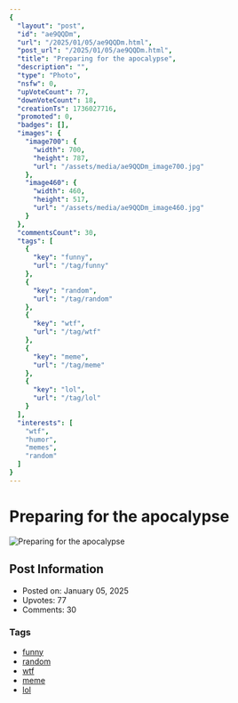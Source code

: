 ```yaml
---
{
  "layout": "post",
  "id": "ae9QQDm",
  "url": "/2025/01/05/ae9QQDm.html",
  "post_url": "/2025/01/05/ae9QQDm.html",
  "title": "Preparing for the apocalypse",
  "description": "",
  "type": "Photo",
  "nsfw": 0,
  "upVoteCount": 77,
  "downVoteCount": 18,
  "creationTs": 1736027716,
  "promoted": 0,
  "badges": [],
  "images": {
    "image700": {
      "width": 700,
      "height": 787,
      "url": "/assets/media/ae9QQDm_image700.jpg"
    },
    "image460": {
      "width": 460,
      "height": 517,
      "url": "/assets/media/ae9QQDm_image460.jpg"
    }
  },
  "commentsCount": 30,
  "tags": [
    {
      "key": "funny",
      "url": "/tag/funny"
    },
    {
      "key": "random",
      "url": "/tag/random"
    },
    {
      "key": "wtf",
      "url": "/tag/wtf"
    },
    {
      "key": "meme",
      "url": "/tag/meme"
    },
    {
      "key": "lol",
      "url": "/tag/lol"
    }
  ],
  "interests": [
    "wtf",
    "humor",
    "memes",
    "random"
  ]
}
---
```


# Preparing for the apocalypse

![Preparing for the apocalypse](/assets/media/ae9QQDm_image700.jpg)

## Post Information

- Posted on: January 05, 2025
- Upvotes: 77
- Comments: 30

### Tags

- [funny](/tag/funny)
- [random](/tag/random)
- [wtf](/tag/wtf)
- [meme](/tag/meme)
- [lol](/tag/lol)
